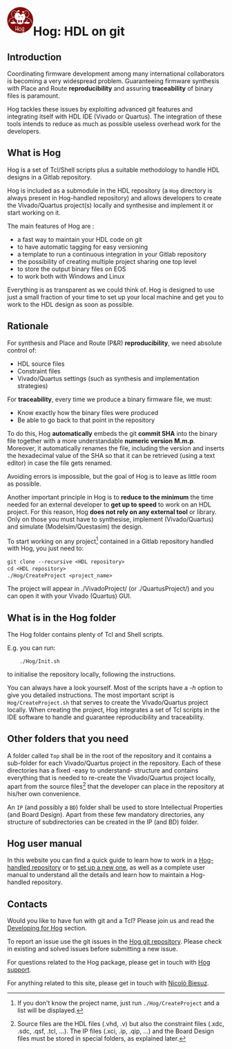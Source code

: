 <img style="float: left;" width="60" src="./custom/assets/images/hog.png">  


# Hog: HDL on git


## Introduction
Coordinating firmware development among many international collaborators is becoming a very widespread problem. Guaranteeing firmware synthesis with Place and Route **reproducibility** and assuring **traceability** of binary files is paramount.

Hog tackles these issues by exploiting advanced git features and integrating itself with HDL IDE (Vivado or Quartus). The integration of these tools intends to reduce as much as possible useless overhead work for the developers.


## What is Hog
Hog is a set of Tcl/Shell scripts plus a suitable methodology to handle HDL designs in a Gitlab repository.

Hog is included as a submodule in the HDL repository (a `Hog` directory is always present in Hog-handled repository) and allows developers to create the Vivado/Quartus project(s) locally and synthesise and implement it or start working on it.

The main features of Hog are :

- a fast way to maintain your HDL code on git
- to have automatic tagging for easy versioning
- a template to run a continuous integration in your Gitlab repository
- the possibility of creating multiple project sharing one top level
- to store the output binary files on EOS
- to work both with Windows and Linux

Everything is as transparent as we could think of. Hog is designed to use just a small fraction of your time to set up your local machine and get you to work to the HDL design as soon as possible.


## Rationale
For synthesis and Place and Route (P&R) **reproducibility**, we need absolute control of:

- HDL source files
- Constraint files
- Vivado/Quartus settings (such as synthesis and implementation strategies)

For **traceability**, every time we produce a binary firmware file, we must:

- Know exactly how the binary files were produced
- Be able to go back to that point in the repository

To do this, Hog **automatically** embeds the git **commit SHA** into the binary file together with a more understandable **numeric version** __M.m.p__. Moreover, it automatically renames the file, including the version and inserts the hexadecimal value of the SHA so that it can be retrieved (using a text editor) in case the file gets renamed.

Avoiding errors is impossible, but the goal of Hog is to leave as little room as possible.

Another important principle in Hog is to **reduce to the minimum** the time needed for an external developer to **get up to speed** to work on an HDL project.
For this reason, Hog **does not rely on any external tool** or library. Only on those you must have to synthesise, implement (Vivado/Quartus) and simulate (Modelsim/Questasim) the design.

To start working on any project[^1] contained in a Gitlab repository handled with Hog, you just need to:

```console
git clone --recursive <HDL repository>
cd <HDL repository>
./Hog/CreateProject <project_name>
```
The project will appear in ./VivadoProject/<project>  (or ./QuartusProject/<project>) and you can open it with your Vivado (Quartus) GUI.

[^1]: If you don't know the project name, just run `./Hog/CreateProject` and a list will be displayed.


## What is in the Hog folder
The Hog folder contains plenty of Tcl and Shell scripts. 

E.g. you can run:
```console
	./Hog/Init.sh
```
to initialise the repository locally, following the instructions.

You can always have a look yourself. Most of the scripts have a *-h* option to give you detailed instructions.
The most important script is `Hog/CreateProject.sh` that serves to create the Vivado/Quartus project locally. When creating the project, Hog integrates a set of Tcl scripts in the IDE software to handle and guarantee reproducibility and traceability.


## Other folders that you need
A folder called `Top` shall be in the root of the repository and it contains a sub-folder for each Vivado/Quartus project in the repository. Each of these directories has a fixed -easy to understand- structure and contains everything that is needed to re-create the Vivado/Quartus project locally, apart from the source files[^2] that the developer can place in the repository at his/her own convenience.
[^2]:Source files are the HDL files (.vhd, .v) but also the constraint files (.xdc, .sdc, .qsf, .tcl, ...). The IP files (.xci, .ip, .qip, ...) and the Board Design files must be stored in special folders, as explained later.

An `IP` (and possibly a `BD`) folder shall be used to store Intellectual Properties (and Board Design). Apart from these few mandatory directories, any structure of subdirectories can be created in the IP (and BD) folder.


## Hog user manual
In this website you can find a quick guide to learn how to work in a [Hog-handled repository](01-Getting-Started/01-existingProjects) or to [set up a new one](01-Getting-Started/03-setupNewHogProject), as well as a complete user manual to understand all the details and learn how to maintain a Hog-handled repository.


## Contacts
Would you like to have fun with git and a Tcl? Please join us and read the [Developing for Hog](04-Developing-for-Hog/01-contributing) section.

To report an issue use the git issues in the [Hog git repository](https://gitlab.cern.ch/hog/Hog).
Please check in existing and solved issues before submitting a new issue.

For questions related to the Hog package, please get in touch with [Hog support](mailto:hog@cern.ch).

For anything related to this site, please get in touch with [Nicolò Biesuz](mailto:nbiesuz@cern.ch).


